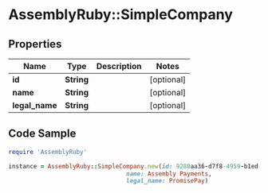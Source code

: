 # AssemblyRuby::SimpleCompany

## Properties

Name | Type | Description | Notes
------------ | ------------- | ------------- | -------------
**id** | **String** |  | [optional] 
**name** | **String** |  | [optional] 
**legal_name** | **String** |  | [optional] 

## Code Sample

```ruby
require 'AssemblyRuby'

instance = AssemblyRuby::SimpleCompany.new(id: 9280aa36-d7f8-4959-b1ed-0ace2c12cfa2,
                                 name: Assembly Payments,
                                 legal_name: PromisePay)
```



